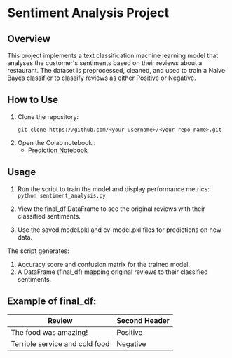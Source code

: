# Sentiment Analysis Project

## Overview
This project implements a text classification machine learning model that analyses the customer's sentiments based on their reviews about a restaurant.  The dataset is preprocessed, cleaned, and used to train a Naive Bayes classifier to classify reviews as either Positive or Negative.



## How to Use
1. Clone the repository:
   ```
   git clone https://github.com/<your-username>/<your-repo-name>.git
   ```
2. Open the Colab notebook::
   - [Prediction Notebook](https://colab.research.google.com/github/sanskriti49/Sentimental-Analysis/blob/main/Sentiment_Predictor.ipynb) 

## Usage
1. Run the script to train the model and display performance metrics:
   ```python sentiment_analysis.py```
   
2. View the final_df DataFrame to see the original reviews with their classified sentiments.
3. Use the saved model.pkl and cv-model.pkl files for predictions on new data.

The script generates:
1. Accuracy score and confusion matrix for the trained model.
2. A DataFrame (final_df) mapping original reviews to their classified sentiments.

## Example of final_df:

| Review  | Second Header |
| ------------- | ------------- |
|The food was amazing! | Positive  |
| Terrible service and cold food | Negative  |
